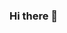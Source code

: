 ### Hi there 👋

<!--
**Wechat-TJ/Wechat-TJ** is a ✨ _special_ ✨ repository because its `README.md` (this file) appears on your GitHub profile.

Here are some ideas to get you started:

- 🔭 公众号：TJ君，微信公众号搜索关注可获取每日高质量项目推送。
- 🌱 ID：TJ
- 👯 作者：TJ君
- 🤔 定位：一个励志推荐10000款开源项目与工具的程序员
- 💬 持续更新...

-->

